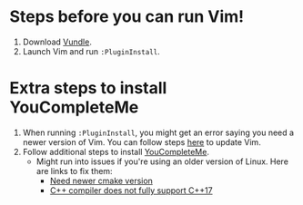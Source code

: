 # Steps before you can run Vim!

1. Download [Vundle](https://github.com/VundleVim/Vundle.vim).
2. Launch Vim and run `:PluginInstall`.

# Extra steps to install YouCompleteMe

1. When running `:PluginInstall`, you might get an error saying you need a newer version of Vim. You can follow steps [here](https://askubuntu.com/questions/406111/what-is-the-command-in-the-terminal-to-update-vim-on-ubuntu) to update Vim.
2. Follow additional steps to install [YouCompleteMe](https://github.com/ycm-core/YouCompleteMe#installation).
    - Might run into issues if you're using an older version of Linux. Here are links to fix them:
        - [Need newer cmake version](https://askubuntu.com/questions/829310/how-to-upgrade-cmake-in-ubuntu)
        - [C++ compiler does not fully support C++17](https://stackoverflow.com/questions/65284572/your-c-compiler-does-not-fully-support-c17)
